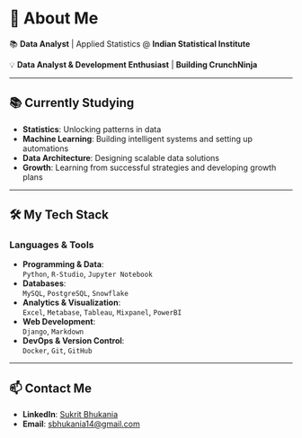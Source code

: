 # 🧭 About Me  

📚 **Data Analyst** | Applied Statistics @ **Indian Statistical Institute**   

💡 **Data Analyst & Development Enthusiast** | **Building CrunchNinja**

---

## 📚 Currently Studying  

- **Statistics**: Unlocking patterns in data  
- **Machine Learning**: Building intelligent systems and setting up automations
- **Data Architecture**: Designing scalable data solutions  
- **Growth**: Learning from successful strategies and developing growth plans  

---

## 🛠️ My Tech Stack  

### **Languages & Tools**  
- **Programming & Data**:  
  `Python`, `R-Studio`, `Jupyter Notebook`  
- **Databases**:  
  `MySQL`, `PostgreSQL`, `Snowflake`  
- **Analytics & Visualization**:  
  `Excel`, `Metabase`, `Tableau`, `Mixpanel`, `PowerBI`  
- **Web Development**:  
  `Django`, `Markdown`  
- **DevOps & Version Control**:  
  `Docker`, `Git`, `GitHub`  

---

## 📫 Contact Me  

- **LinkedIn**: [Sukrit Bhukania](https://www.linkedin.com/in/sukritbhukania-dataanalyst/)  
- **Email**: [sbhukania14@gmail.com](mailto:sbhukania14@gmail.com)  
